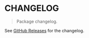 # CHANGELOG

> Package changelog.

See [GitHub Releases](https://github.com/stdlib-js/utils-for-own/releases) for the changelog.